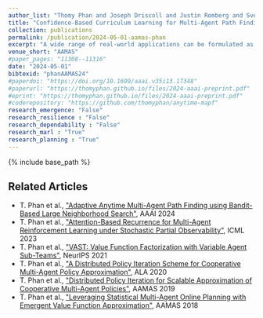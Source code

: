 ```yaml
---
author_list: "Thomy Phan and Joseph Driscoll and Justin Romberg and Sven Koenig"
title: "Confidence-Based Curriculum Learning for Multi-Agent Path Finding"
collection: publications
permalink: /publication/2024-05-01-aamas-phan
excerpt: "A wide range of real-world applications can be formulated as Multi-Agent Path Finding (MAPF) problem, where the goal is to find collision-free paths for multiple agents with individual start and goal locations. State-of-the-art MAPF solvers are mainly centralized and depend on global information, which limits their scalability and flexibility regarding changes or new maps that would require expensive replanning. Multi-agent reinforcement learning (MARL) offers an alternative way by learning decentralized policies that can generalize over a variety of maps. While there exist some prior works that attempt to connect both areas, the proposed techniques are heavily engineered and very complex due to the integration of many mechanisms that limit generality and are expensive to use. We argue that much simpler and general approaches are needed to bring the areas of MARL and MAPF closer together with significantly lower costs. In this paper, we propose Confidence-based Auto-Curriculum for Team Update Stability (CACTUS) as a lightweight MARL approach to MAPF. CACTUS defines a simple reverse curriculum scheme, where the goal of each agent is randomly placed within an allocation radius around the agent's start location. The allocation radius increases gradually as all agents improve, which is assessed by a confidence-based measure. We evaluate CACTUS in various maps of different sizes, obstacle densities, and numbers of agents. Our experiments demonstrate better performance and generalization capabilities than state-of-the-art approaches while using less than 600,000 trainable parameters, which is less than 5% of the neural network size of current MARL approaches to MAPF."
venue_short: "AAMAS"
#paper_pages: "11308--11316"
date: "2024-05-01"
bibtexid: "phanAAMAS24"
#paperdoi: "https://doi.org/10.1609/aaai.v35i13.17348"
#paperurl: "https://thomyphan.github.io/files/2024-aaai-preprint.pdf"
#eprint: "https://thomyphan.github.io/files/2024-aaai-preprint.pdf"
#coderepository: "https://github.com/thomyphan/anytime-mapf"
research_emergence: "False"
research_resilience : "False"
research_dependability : "False"
research_marl : "True"
research_planning : "True"
---
```


{% include base_path %}

## Related Articles
- T. Phan et al., ["Adaptive Anytime Multi-Agent Path Finding using Bandit-Based Large Neighborhood Search"](https://thomyphan.github.io/publication/2024-02-01-aaai-phan), AAAI 2024
- T. Phan et al., ["Attention-Based Recurrence for Multi-Agent Reinforcement Learning under Stochastic Partial Observability"](https://thomyphan.github.io/publication/2023-07-01-icml-phan), ICML 2023
- T. Phan et al., ["VAST: Value Function Factorization with Variable Agent Sub-Teams"](https://thomyphan.github.io/publication/2021-12-01-neurips-phan), NeurIPS 2021
- T. Phan et al., ["A Distributed Policy Iteration Scheme for Cooperative Multi-Agent Policy Approximation"](https://thomyphan.github.io/publication/2020-05-01-ala-phan), ALA 2020
- T. Phan et al., ["Distributed Policy Iteration for Scalable Approximation of Cooperative Multi-Agent Policies"](https://thomyphan.github.io/publication/2019-05-01-aamas-phan), AAMAS 2019
- T. Phan et al., ["Leveraging Statistical Multi-Agent Online Planning with Emergent Value Function Approximation"](https://thomyphan.github.io/publication/2018-06-01-aamas-phan), AAMAS 2018